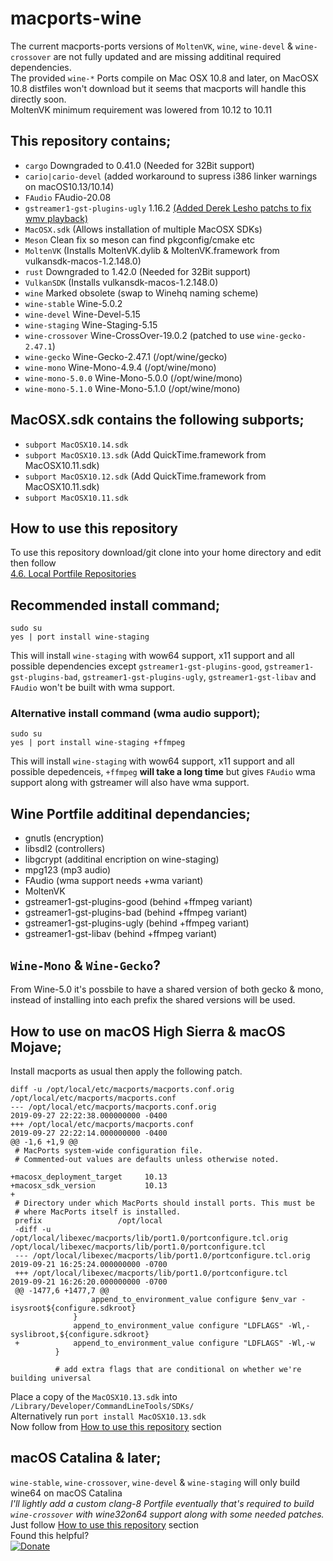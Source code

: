 # macports-wine
The current macports-ports versions of `MoltenVK`, `wine`, `wine-devel` & `wine-crossover` are not fully updated and are missing additinal required dependencies.
<br>
The provided `wine-*` Ports compile on Mac OSX 10.8 and later, on MacOSX 10.8 distfiles won't download but it seems that macports will handle this directly soon.\
MoltenVK minimum requirement was lowered from 10.12 to 10.11

## This repository contains;
- `cargo` Downgraded to 0.41.0 (Needed for 32Bit support)
- `cario|cario-devel`  (added workaround to supress i386 linker warnings on macOS10.13/10.14)
- `FAudio` FAudio-20.08
- `gstreamer1-gst-plugins-ugly` 1.16.2 [(Added Derek Lesho patchs to fix wmv playback)](https://github.com/GloriousEggroll/proton-ge-custom/tree/proton-ge-5-MF/patches/gstreamer)
- `MacOSX.sdk` (Allows installation of multiple MacOSX SDKs)
- `Meson` Clean fix so meson can find pkgconfig/cmake etc
- `MoltenVK` (Installs MoltenVK.dylib & MoltenVK.framework from vulkansdk-macos-1.2.148.0)
- `rust` Downgraded to 1.42.0 (Needed for 32Bit support)
- `VulkanSDK` (Installs vulkansdk-macos-1.2.148.0)
- `wine` Marked obsolete (swap to Winehq naming scheme)
- `wine-stable` Wine-5.0.2
- `wine-devel` Wine-Devel-5.15
- `wine-staging` Wine-Staging-5.15
- `wine-crossover` Wine-CrossOver-19.0.2 (patched to use `wine-gecko-2.47.1`)
- `wine-gecko` Wine-Gecko-2.47.1 (/opt/wine/gecko)
- `wine-mono` Wine-Mono-4.9.4 (/opt/wine/mono)
- `wine-mono-5.0.0` Wine-Mono-5.0.0 (/opt/wine/mono)
- `wine-mono-5.1.0` Wine-Mono-5.1.0 (/opt/wine/mono)

## MacOSX.sdk contains the following subports;
- `subport MacOSX10.14.sdk`
- `subport MacOSX10.13.sdk` (Add QuickTime.framework from MacOSX10.11.sdk)
- `subport MacOSX10.12.sdk` (Add QuickTime.framework from MacOSX10.11.sdk)
- `subport MacOSX10.11.sdk`

## How to use this repository
To use this repository download/git clone into your home directory and edit then follow\
[4.6. Local Portfile Repositories](https://guide.macports.org/#development.local-repositories)

## Recommended install command;
```
sudo su
yes | port install wine-staging
```
This will install `wine-staging` with wow64 support, x11 support and all possible dependencies except `gstreamer1-gst-plugins-good`, `gstreamer1-gst-plugins-bad`, `gstreamer1-gst-plugins-ugly`, `gstreamer1-gst-libav` and `FAudio` won't be built with wma support.

### Alternative install command (wma audio support);
```
sudo su
yes | port install wine-staging +ffmpeg
```
This will install `wine-staging` with wow64 support, x11 support and all possible depedenceis, `+ffmpeg` **will take a long time** but gives `FAudio` wma support along with gstreamer will also have wma support.

## Wine Portfile additinal dependancies;
- gnutls (encryption)
- libsdl2 (controllers)
- libgcrypt (additinal encription on wine-staging)
- mpg123 (mp3 audio)
- FAudio (wma support needs +wma variant)
- MoltenVK
- gstreamer1-gst-plugins-good (behind +ffmpeg variant)
- gstreamer1-gst-plugins-bad (behind +ffmpeg variant)
- gstreamer1-gst-plugins-ugly (behind +ffmpeg variant)
- gstreamer1-gst-libav (behind +ffmpeg variant)

## `Wine-Mono` & `Wine-Gecko`?
From Wine-5.0 it's possbile to have a shared version of both gecko & mono, instead of installing into each prefix the shared versions will be used.

## How to use on macOS High Sierra & macOS Mojave;
Install macports as usual then apply the following patch.
```
diff -u /opt/local/etc/macports/macports.conf.orig /opt/local/etc/macports/macports.conf
--- /opt/local/etc/macports/macports.conf.orig	                        2019-09-27 22:22:38.000000000 -0400
+++ /opt/local/etc/macports/macports.conf	                            2019-09-27 22:22:14.000000000 -0400
@@ -1,6 +1,9 @@
 # MacPorts system-wide configuration file.
 # Commented-out values are defaults unless otherwise noted.
 
+macosx_deployment_target     10.13
+macosx_sdk_version           10.13
+
 # Directory under which MacPorts should install ports. This must be
 # where MacPorts itself is installed.
 prefix              	/opt/local
 -diff -u /opt/local/libexec/macports/lib/port1.0/portconfigure.tcl.orig /opt/local/libexec/macports/lib/port1.0/portconfigure.tcl
 --- /opt/local/libexec/macports/lib/port1.0/portconfigure.tcl.orig     2019-09-21 16:25:24.000000000 -0700
 +++ /opt/local/libexec/macports/lib/port1.0/portconfigure.tcl          2019-09-21 16:26:20.000000000 -0700
 @@ -1477,6 +1477,7 @@
                  append_to_environment_value configure $env_var -isysroot${configure.sdkroot}
              }
              append_to_environment_value configure "LDFLAGS" -Wl,-syslibroot,${configure.sdkroot}
 +            append_to_environment_value configure "LDFLAGS" -Wl,-w
          }
  
          # add extra flags that are conditional on whether we're building universal
```
Place a copy of the `MacOSX10.13.sdk` into `/Library/Developer/CommandLineTools/SDKs/` \
Alternatively run `port install MacOSX10.13.sdk`
<br>
Now follow from [How to use this repository](https://github.com/Gcenx/macports-wine-devel#how-to-use-this-repository) section

## macOS Catalina & later;
`wine-stable`, `wine-crossover`, `wine-devel` & `wine-staging` will only build wine64 on macOS Catalina\
*I'll lightly add a custom clang-8 Portfile eventually that's required to build `wine-crossover` with wine32on64 support along with some needed patches.*
<br>
Just follow [How to use this repository](https://github.com/Gcenx/macports-wine-devel#how-to-use-this-repository) section
<br>
Found this helpful?  
[![Donate](https://img.shields.io/badge/Donate-PayPal-green.svg)](https://paypal.me/gcenx?locale.x=en_US)
